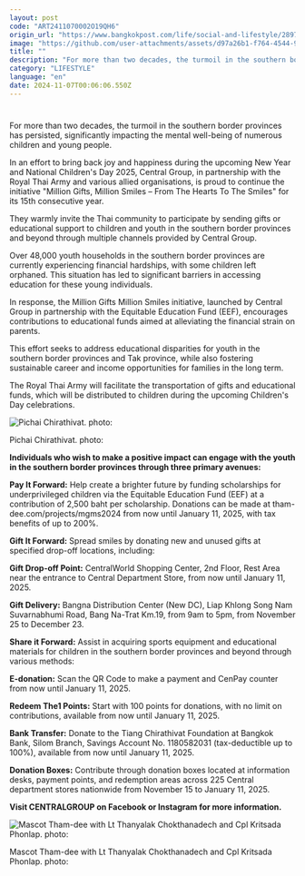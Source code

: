 ```yaml
---
layout: post
code: "ART2411070002O19QH6"
origin_url: "https://www.bangkokpost.com/life/social-and-lifestyle/2897753/million-gifts-million-smiles-returns-to-help-kids-in-the-south"
image: "https://github.com/user-attachments/assets/d97a26b1-f764-4544-9899-f8a166ffe7d2"
title: ""
description: "For more than two decades, the turmoil in the southern border provinces has persisted, significantly impacting the mental well-being of numerous children and young people."
category: "LIFESTYLE"
language: "en"
date: 2024-11-07T00:06:06.550Z
---
```


# 

For more than two decades, the turmoil in the southern border provinces has persisted, significantly impacting the mental well-being of numerous children and young people.

In an effort to bring back joy and happiness during the upcoming New Year and National Children's Day 2025, Central Group, in partnership with the Royal Thai Army and various allied organisations, is proud to continue the initiative "Million Gifts, Million Smiles – From The Hearts To The Smiles" for its 15th consecutive year.

They warmly invite the Thai community to participate by sending gifts or educational support to children and youth in the southern border provinces and beyond through multiple channels provided by Central Group.

Over 48,000 youth households in the southern border provinces are currently experiencing financial hardships, with some children left orphaned. This situation has led to significant barriers in accessing education for these young individuals.

In response, the Million Gifts Million Smiles initiative, launched by Central Group in partnership with the Equitable Education Fund (EEF), encourages contributions to educational funds aimed at alleviating the financial strain on parents.

This effort seeks to address educational disparities for youth in the southern border provinces and Tak province, while also fostering sustainable career and income opportunities for families in the long term.

The Royal Thai Army will facilitate the transportation of gifts and educational funds, which will be distributed to children during the upcoming Children's Day celebrations.

![Pichai Chirathivat. photo:](https://github.com/user-attachments/assets/9117d77e-faa1-43ce-9c59-f22896569902)

Pichai Chirathivat. photo:

**Individuals who wish to make a positive impact can engage with the youth in the southern border provinces through three primary avenues:**

**Pay It Forward:** Help create a brighter future by funding scholarships for underprivileged children via the Equitable Education Fund (EEF) at a contribution of 2,500 baht per scholarship. Donations can be made at tham-dee.com/projects/mgms2024 from now until January 11, 2025, with tax benefits of up to 200%.

**Gift It Forward:** Spread smiles by donating new and unused gifts at specified drop-off locations, including:

**Gift Drop-off Point:** CentralWorld Shopping Center, 2nd Floor, Rest Area near the entrance to Central Department Store, from now until January 11, 2025.

**Gift Delivery:** Bangna Distribution Center (New DC), Liap Khlong Song Nam Suvarnabhumi Road, Bang Na-Trat Km.19, from 9am to 5pm, from November 25 to December 23.

**Share it Forward:** Assist in acquiring sports equipment and educational materials for children in the southern border provinces and beyond through various methods:

**E-donation:** Scan the QR Code to make a payment and CenPay counter from now until January 11, 2025.

**Redeem The1 Points:** Start with 100 points for donations, with no limit on contributions, available from now until January 11, 2025.

**Bank Transfer:** Donate to the Tiang Chirathivat Foundation at Bangkok Bank, Silom Branch, Savings Account No. 1180582031 (tax-deductible up to 100%), available from now until January 11, 2025.

**Donation Boxes:** Contribute through donation boxes located at information desks, payment points, and redemption areas across 225 Central department stores nationwide from November 15 to January 11, 2025.

**Visit CENTRALGROUP on Facebook or Instagram for more information.**

![Mascot Tham-dee with Lt Thanyalak Chokthanadech and Cpl Kritsada Phonlap. photo:](https://github.com/user-attachments/assets/d11c00ad-0b55-42f4-93fb-df78ae1494b5)

Mascot Tham-dee with Lt Thanyalak Chokthanadech and Cpl Kritsada Phonlap. photo: